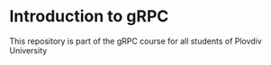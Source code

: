 # Introduction to gRPC
This repository is part of the gRPC course for all students of Plovdiv University
